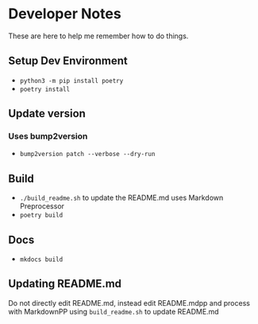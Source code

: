 # Developer Notes

These are here to help me remember how to do things.

## Setup Dev Environment

- `python3 -m pip install poetry`
- `poetry install`

## Update version

### Uses bump2version

- `bump2version patch --verbose --dry-run`

## Build

- `./build_readme.sh` to update the README.md uses Markdown Preprocessor
- `poetry build`

## Docs

- `mkdocs build`

## Updating README.md

Do not directly edit README.md, instead edit README.mdpp and process with MarkdownPP using `build_readme.sh` to update README.md